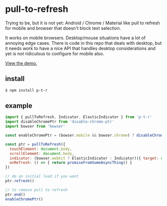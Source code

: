 # pull-to-refresh

Trying to be, but it is not yet: Android / Chrome / Material like pull to refresh for mobile and browser that doesn't block text selection.

It works on mobile browsers. Desktop/mouse situations have a lot of annoying edge cases. There is code in this repo that deals with desktop, but it needs work to have a nice API that handles desktop considerations and yet is not ridiculous to configure for mobile also.

[View the demo.](https://m59peacemaker.github.io/browser-pull-to-refresh/)

## install

```sh
$ npm install p-t-r
```

## example

```js
import { pullToRefresh, Indicator, ElasticIndicator } from 'p-t-r'
import disableChromePtr from 'disable-chrome-ptr'
import bowser from 'bowser'

const enableChromePtr = (bowser.mobile && bowser.chrome) ? disableChromePtr() : () => {}

const ptr = pullToRefresh({
  touchElement: document.body,
  scrollElememt: document.body,
  indicator: (bowser.webkit ? ElasticIndicator : Indicator)({ target: document.body }),
  onRefresh: () => { return promiseFromSomeAsyncThing() }
})

// do an initial load if you want
ptr.refresh()

// to remove pull to refresh
ptr.end()
enableChromePtr()
```
